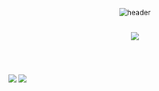 <div align="center">
  
  ![header](https://capsule-render.vercel.app/api?type=Waving&text=Nakyung_Ahn&desc=developdesigner&color=0:fde4f1,50:fde4f1&fontColor=ffffff&fontSize=80&height=180)
  
  <br />
  <a href="https://github.com/Ahnnakyung"><img src="https://img.shields.io/badge/github-181717?style=for-the-badge&logo=github&logoColor=white"></a>
</div>

<br />
  <br />
  <br />
  <br />
  <a href="https://instagram.com/ahnnakyung?igshid=MmIzYWVlNDQ5Yg=="></a>
  <img src="https://i.postimg.cc/qBnJ2k1D/image.jpg">
  <img src="https://i.postimg.cc/6QSRSWJ4/image.jpg">

